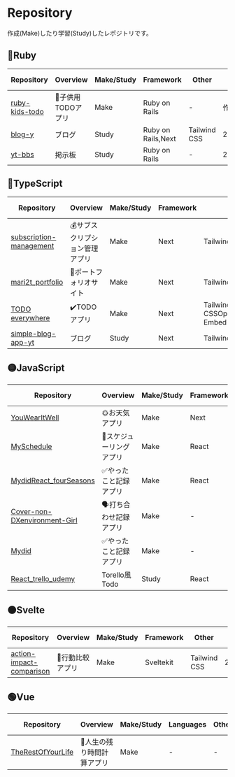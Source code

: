 # Repository

作成(Make)したり学習(Study)したレポジトリです。

## 🔴Ruby

| Repository                                                 | Overview           | Make/Study | Framework          | Other        | Creation Date |
| ---------------------------------------------------------- | ------------------ | ---------- | ------------------ | ------------ | ------------- |
| [ruby-kids-todo](https://github.com/mari2t/ruby-kids-todo) | 🧒子供用TODOアプリ | Make       | Ruby on Rails      | \-           | 作成中        |
| [blog-y](https://github.com/mari2t/blog-yt)                | ブログ             | Study      | Ruby on Rails,Next | Tailwind CSS | 2024/1/2      |
| [yt-bbs](https://github.com/mari2t/yt-bbs)                 | 掲示板             | Study      | Ruby on Rails      | \-           | 2023/12/19    |

## 🔵TypeScript

| Repository                                                                    | Overview                       | Make/Study | Framework | Other                                 | Creation Date |
| ----------------------------------------------------------------------------- | ------------------------------ | ---------- | --------- | ------------------------------------- | ------------- |
| [subscription-management ](https://github.com/mari2t/subscription-management) | 💰サブスクリプション管理アプリ | Make       | Next      | Tailwind CSS,T3                       | 2023/12/28    |
| [mari2t_portfolio](https://github.com/mari2t/mari2t_portfolio)                | 📖ポートフォリオサイト         | Make       | Next      | Tailwind CSS                          | 2023/8/14     |
| [TODO everywhere](https://github.com/mari2t/todo-everywhere)                  | ✔️TODOアプリ                   | Make       | Next      | Tailwind CSSOpenWether,Maps Embed API | 2023/7/9      |
| [simple-blog-app-yt](https://github.com/mari2t/simple-blog-app-yt)            | ブログ                         | Study      | Next      | Tailwind CSS,T3                       | 2023/12/13    |

## 🟡JavaScript

| Repository                                                                             | Overview                 | Make/Study | Framework | Other                     | Creation Date |
| -------------------------------------------------------------------------------------- | ------------------------ | ---------- | --------- | ------------------------- | ------------- |
| [YouWearItWell](https://github.com/mari2t/YouWearItWell)                               | 🌞お天気アプリ           | Make       | Next      | CSS Modules,OpenWetherAPI | 2023/5/31     |
| [MySchedule](https://github.com/mari2t/MySchedule)                                     | 📅スケジューリングアプリ | Make       | React     | Tailwind CSS              | 2023/1/29     |
| [MydidReact_fourSeasons](https://github.com/mari2t/MydidReact_fourSeasons)             | ✅やったこと記録アプリ   | Make       | React     | \-                        | 2023/1/3      |
| [Cover-non-DXenvironment-Girl](https://github.com/mari2t/Cover-non-DXenvironment-Girl) | 🗣️打ち合わせ記録アプリ   | Make       | \-        | \-                        | 2023/3/11     |
| [Mydid](https://github.com/mari2t/Mydid)                                               | ✅やったこと記録アプリ   | Make       | \-        | \-                        | 2022/12/12    |
| [React_trello_udemy](https://github.com/mari2t/React_trello_udemy)                     | Torello風Todo            | Study      | React     | \-                        | 2023/1/1      |

## 🟠Svelte

| Repository                                                                      | Overview         | Make/Study | Framework | Other        | Creation Date |
| ------------------------------------------------------------------------------- | ---------------- | ---------- | --------- | ------------ | ------------- |
| [action-impact-comparison ](https://github.com/mari2t/action-impact-comparison) | 🚶行動比較アプリ | Make       | Sveltekit | Tailwind CSS | 2023/11/11    |

## 🟢Vue

| Repository                                                       | Overview                   | Make/Study | Languages | Other | Creation Date |
| ---------------------------------------------------------------- | -------------------------- | ---------- | --------- | ----- | ------------- |
| [TheRestOfYourLife](https://github.com/mari2t/TheRestOfYourLife) | 🧓人生の残り時間計算アプリ | Make       | \-        | \-    | 2023/5/4      |
